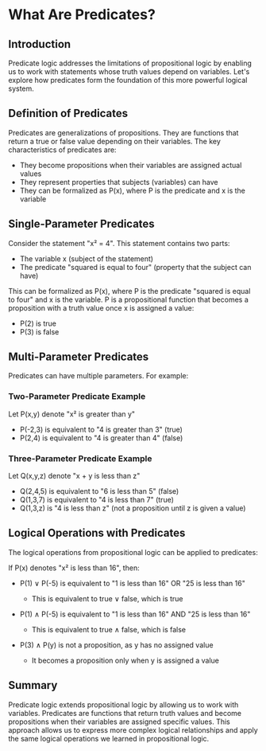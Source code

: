 # What Are Predicates?

## Introduction

Predicate logic addresses the limitations of propositional logic by enabling us to work with statements whose truth values depend on variables. Let's explore how predicates form the foundation of this more powerful logical system.

## Definition of Predicates

Predicates are generalizations of propositions. They are functions that return a true or false value depending on their variables. The key characteristics of predicates are:

- They become propositions when their variables are assigned actual values
- They represent properties that subjects (variables) can have
- They can be formalized as P(x), where P is the predicate and x is the variable

## Single-Parameter Predicates

Consider the statement "x² = 4". This statement contains two parts:
- The variable x (subject of the statement)
- The predicate "squared is equal to four" (property that the subject can have)

This can be formalized as P(x), where P is the predicate "squared is equal to four" and x is the variable. P is a propositional function that becomes a proposition with a truth value once x is assigned a value:

- P(2) is true
- P(3) is false

## Multi-Parameter Predicates

Predicates can have multiple parameters. For example:

### Two-Parameter Predicate Example
Let P(x,y) denote "x² is greater than y"

- P(-2,3) is equivalent to "4 is greater than 3" (true)
- P(2,4) is equivalent to "4 is greater than 4" (false)

### Three-Parameter Predicate Example
Let Q(x,y,z) denote "x + y is less than z"

- Q(2,4,5) is equivalent to "6 is less than 5" (false)
- Q(1,3,7) is equivalent to "4 is less than 7" (true)
- Q(1,3,z) is "4 is less than z" (not a proposition until z is given a value)

## Logical Operations with Predicates

The logical operations from propositional logic can be applied to predicates:

If P(x) denotes "x² is less than 16", then:

- P(1) ∨ P(-5) is equivalent to "1 is less than 16" OR "25 is less than 16"
  - This is equivalent to true ∨ false, which is true

- P(1) ∧ P(-5) is equivalent to "1 is less than 16" AND "25 is less than 16"
  - This is equivalent to true ∧ false, which is false

- P(3) ∧ P(y) is not a proposition, as y has no assigned value
  - It becomes a proposition only when y is assigned a value

## Summary

Predicate logic extends propositional logic by allowing us to work with variables. Predicates are functions that return truth values and become propositions when their variables are assigned specific values. This approach allows us to express more complex logical relationships and apply the same logical operations we learned in propositional logic.
